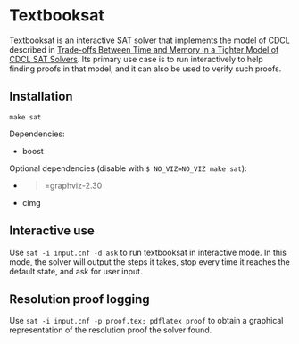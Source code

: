 # Textbooksat

Textbooksat is an interactive SAT solver that implements the model of
CDCL described in [Trade-offs Between Time and Memory in a Tighter
Model of CDCL SAT
Solvers](dx.doi.org/10.1007/978-3-319-40970-2_11). Its primary use
case is to run interactively to help finding proofs in that model, and
it can also be used to verify such proofs.

## Installation

`make sat`

Dependencies:

* boost

Optional dependencies (disable with `$ NO_VIZ=NO_VIZ make sat`):

* >=graphviz-2.30
* cimg

## Interactive use

Use `sat -i input.cnf -d ask` to run textbooksat in interactive
mode. In this mode, the solver will output the steps it takes, stop
every time it reaches the default state, and ask for user input.

## Resolution proof logging

Use `sat -i input.cnf -p proof.tex; pdflatex proof` to obtain a
graphical representation of the resolution proof the solver found.

